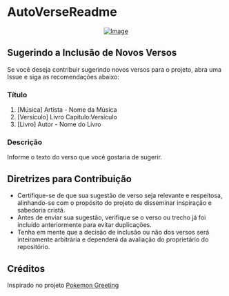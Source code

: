 # AutoVerseReadme

<p align="center">
    <a href="https://git.io/typing-svg">
        <img src="https://readme-typing-svg.demolab.com/?separator=;&font=Fira+Code&height=210&width=500&size=20&pause=100&color=A9FEF7&center=True&vCenter=True&multiline=True&duration=1500&repeat=True&lines=Que+o+Senhor+os+aben%C3%A7oe%3Be+os+guarde%3Bque+o+Senhor+os+trate+com+bondade%3Be+miseric%C3%B3rdia%3Bque+o+Senhor+olhe+para+voc%C3%AAs+com+amor%3Be+lhes+d%C3%AA+a+paz.%3B%E2%9C%9D%EF%B8%8F+N%C3%BAmeros+24%3A26+%E2%9C%9D%EF%B8%8F" alt="Image" />
    </a>
</p>

## Sugerindo a Inclusão de Novos Versos

Se você deseja contribuir sugerindo novos versos para o projeto, abra uma Issue e siga as recomendações abaixo:

### Título

1. [Música] Artista - Nome da Música
2. [Versículo] Livro Capitulo:Versículo
3. [Livro] Autor - Nome do Livro

### Descrição

Informe o texto do verso que você gostaria de sugerir.

## Diretrizes para Contribuição

- Certifique-se de que sua sugestão de verso seja relevante e respeitosa, alinhando-se com o propósito do projeto de disseminar inspiração e sabedoria cristã.
- Antes de enviar sua sugestão, verifique se o verso ou trecho já foi incluído anteriormente para evitar duplicações.
- Tenha em mente que a decisão de inclusão ou não dos versos será inteiramente arbitrária e dependerá da avaliação do proprietário do repositório.

## Créditos

Inspirado no projeto [Pokemon Greeting](https://github.com/isyuricunha/pokemon-greeting)